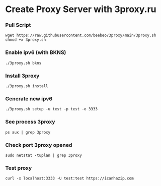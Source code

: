 # Create Proxy Server with 3proxy.ru

### Pull Script
```shell
wget https://raw.githubusercontent.com/beebeo/3proxy/main/3proxy.sh
chmod +x 3proxy.sh
```

### Enable ipv6 (with BKNS)
```shell
./3proxy.sh bkns
```

### Install 3proxy
```shell
./3proxy.sh install
```

### Generate new ipv6
```shell
./3proxy.sh setup -u test -p test -o 3333
```

### See process 3proxy
```shell
ps aux | grep 3proxy
```

### Check port 3proxy opened
```shell
sudo netstat -tuplan | grep 3proxy
```

### Test proxy
```shell
curl -x localhost:3333 -U test:test https://icanhazip.com
```
